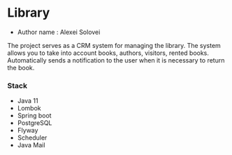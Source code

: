 # Library #


* Author name : Alexei Solovei

The project serves as a CRM system for managing the library. The system allows you to take into account books, authors, visitors, rented books. 
Automatically sends a notification to the user when it is necessary to return the book.


### Stack ###

* Java 11
* Lombok
* Spring boot
* PostgreSQL
* Flyway
* Scheduler
* Java Mail
